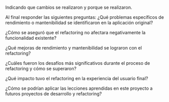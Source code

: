Indicando que cambios se realizaron y porque se realizaron.

Al final responder las siguientes preguntas:
¿Qué problemas específicos de rendimiento o mantenibilidad se identificaron en la aplicación original?

¿Cómo se aseguró que el refactoring no afectara negativamente la funcionalidad existente?

¿Qué mejoras de rendimiento y mantenibilidad se lograron con el refactoring?

¿Cuáles fueron los desafíos más significativos durante el proceso de refactoring y cómo se superaron?

¿Qué impacto tuvo el refactoring en la experiencia del usuario final?

¿Cómo se podrían aplicar las lecciones aprendidas en este proyecto a futuros proyectos de desarrollo y refactoring?
